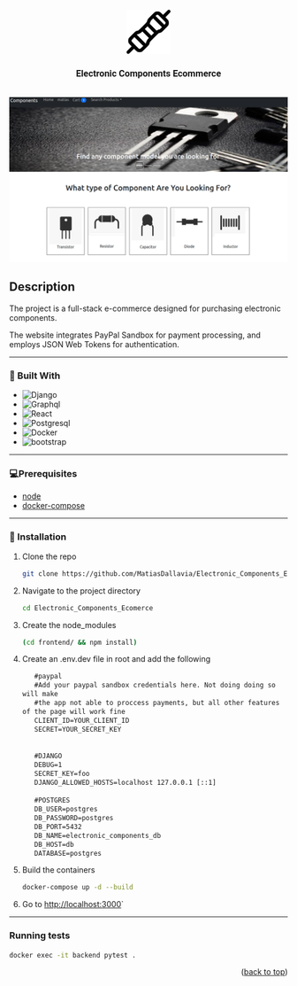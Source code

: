 <!-- PROJECT LOGO -->
<br />

<div align="center">
  <img id="readme-top" src="frontend/public/whiteRes.png" alt="Logo" width="80" height="80">

  <h3 style="font-family: Roboto;" align="center">Electronic Components Ecommerce</h3>
</div>
<br />

<div align="center">
  <img src="frontend/public/preview.png" alt="Logo">
</div>

</div>

<!-- Description -->

## Description

The project is a full-stack e-commerce designed for purchasing electronic components.

The website integrates PayPal Sandbox for payment processing, and employs JSON Web Tokens for authentication.

<hr />

### 🔧 Built With

- <img alt='Django' src='https://img.shields.io/badge/Django-100000?style=for-the-badge&logo=Django&logoColor=white&labelColor=092e20&color=D9E7E1'/>
- <img alt='Graphql' src='https://img.shields.io/badge/Graphql-100000?style=for-the-badge&logo=Graphql&logoColor=white&labelColor=e535ab&color=D9E7E1'/>
- <img alt='React' src='https://img.shields.io/badge/React-100000?style=for-the-badge&logo=React&logoColor=white&labelColor=51dbff&color=D9E7E1'/>
- <img alt='Postgresql' src='https://img.shields.io/badge/PostgresQL-100000?style=for-the-badge&logo=Postgresql&logoColor=white&labelColor=0064a5&color=D9E7E1'/>
- <img alt='Docker' src='https://img.shields.io/badge/Docker-100000?style=for-the-badge&logo=Docker&logoColor=white&labelColor=0db7ed&color=D9E7E1'/>
- <img alt='bootstrap' src='https://img.shields.io/badge/Boostrap-100000?style=for-the-badge&logo=bootstrap&logoColor=white&labelColor=563d7c&color=D9E7E1'/>

<hr />

### 💻Prerequisites

- [node](https://nodejs.org/en/)
- [docker-compose](https://docs.docker.com/get-docker/)

<hr />

### 🚀 Installation

1. Clone the repo
   ```sh
   git clone https://github.com/MatiasDallavia/Electronic_Components_Ecomerce.git
   ```
2. Navigate to the project directory

   ```sh
   cd Electronic_Components_Ecomerce
   ```

3. Create the node_modules

   ```sh
   (cd frontend/ && npm install)
   ```

4. Create an .env.dev file in root and add the following
   ```env
      #paypal
      #Add your paypal sandbox credentials here. Not doing doing so will make
      #the app not able to proccess payments, but all other features of the page will work fine
      CLIENT_ID=YOUR_CLIENT_ID
      SECRET=YOUR_SECRET_KEY


      #DJANGO
      DEBUG=1
      SECRET_KEY=foo
      DJANGO_ALLOWED_HOSTS=localhost 127.0.0.1 [::1]

      #POSTGRES
      DB_USER=postgres
      DB_PASSWORD=postgres
      DB_PORT=5432
      DB_NAME=electronic_components_db
      DB_HOST=db
      DATABASE=postgres

   ```
5. Build the containers
   ```sh
   docker-compose up -d --build
   ```
6. Go to [http://localhost:3000](http://localhost:3000)`

<hr>

### Running tests

```sh
docker exec -it backend pytest .
```

<p align="right">(<a href="#readme-top">back to top</a>)</p>
